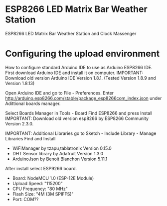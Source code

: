 # ESP8266 LED Matrix Bar Weather Station
ESP8266 LED Matrix Bar Weather Station and Clock Massenger

Configuring the upload environment
==================================
How to configure standard Arduino IDE to use as Arduino ESP8266 IDE.
First download Arduino IDE and install it on computer.
IMPORTANT: Download old version Arduino IDE Version 1.8.1.
(Tested Version 1.8.9 and Version 1.8.13)

Open Arduino IDE and go to File - Preferences.
Enter http://arduino.esp8266.com/stable/package_esp8266com_index.json under Adittional boards manager.

Select Boards Manager in Tools - Board
Find ESP8266 and press Install
IMPORTANT: Download old version esp8266 by ESP8266 Community Version 2.3.0.

IMPORTANT: Additional Libraries
go to Sketch - Include Library - Manage Libraries
Find and Install
- WiFiManager by tzapu,tablatronix Version 0.15.0
- DHT Sensor library by Adafruit Version 1.3.0
- ArduinoJson by Benoit Blanchon Version 5.11.1

After install select ESP9266 board.
- Board: NodeMCU 1.0 (ESP-12E Module)
- Upload Speed: "115200"
- CPU Frequency: "80 MHz"
- Flash Size: "4M (3M SPIFFS)"
- Port: COM?? 

